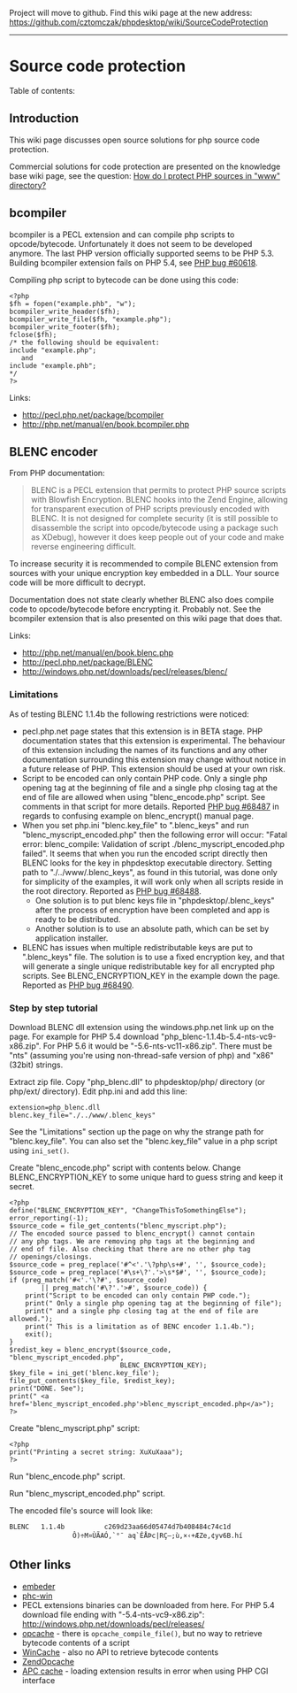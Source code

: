 Project will move to github. Find this wiki page at the new address: https://github.com/cztomczak/phpdesktop/wiki/SourceCodeProtection


---


# Source code protection #

Table of contents:


## Introduction ##

This wiki page discusses open source solutions for php source code protection.

Commercial solutions for code protection are presented on the knowledge base wiki page, see the question: [How do I protect PHP sources in "www" directory?](https://code.google.com/p/phpdesktop/wiki/KnowledgeBase#How_do_I_protect_PHP_sources_in_"www"_directory?)

## bcompiler ##

bcompiler is a PECL extension and can compile php scripts to opcode/bytecode. Unfortunately it does not seem to be developed anymore. The last PHP version officially supported seems to be PHP 5.3. Building bcompiler extension fails on PHP 5.4, see [PHP bug #60618](https://bugs.php.net/bug.php?id=60618).

Compiling php script to bytecode can be done using this code:
```
<?php
$fh = fopen("example.phb", "w");
bcompiler_write_header($fh);
bcompiler_write_file($fh, "example.php");
bcompiler_write_footer($fh);
fclose($fh);
/* the following should be equivalent:
include "example.php";
   and
include "example.phb";
*/
?>
```

Links:
  * http://pecl.php.net/package/bcompiler
  * http://php.net/manual/en/book.bcompiler.php

## BLENC encoder ##

From PHP documentation:
<blockquote>
BLENC is a PECL extension that permits to protect PHP source scripts with Blowfish Encryption. BLENC hooks into the Zend Engine, allowing for transparent execution of PHP scripts previously encoded with BLENC. It is not designed for complete security (it is still possible to disassemble the script into opcode/bytecode using a package such as XDebug), however it does keep people out of your code and make reverse engineering difficult.<br>
</blockquote>

To increase security it is recommended to compile BLENC extension from sources with your unique encryption key embedded in a DLL. Your source code will be more difficult to decrypt.

Documentation does not state clearly whether BLENC also does compile code to opcode/bytecode before encrypting it. Probably not. See the bcompiler extension that is also presented on this wiki page that does that.

Links:
  * http://php.net/manual/en/book.blenc.php
  * http://pecl.php.net/package/BLENC
  * http://windows.php.net/downloads/pecl/releases/blenc/

### Limitations ###

As of testing BLENC 1.1.4b the following restrictions were noticed:
  * pecl.php.net page states that this extension is in BETA stage. PHP documentation states that this extension is experimental. The behaviour of this extension including the names of its functions and any other documentation surrounding this extension may change without notice in a future release of PHP. This extension should be used at your own risk.
  * Script to be encoded can only contain PHP code. Only a single php opening tag at the beginning of file and a single php closing tag at the end of file are allowed when using "blenc\_encode.php" script. See comments in that script for more details. Reported [PHP bug #68487](https://bugs.php.net/bug.php?id=68487) in regards to confusing example on blenc\_encrypt() manual page.
  * When you set php.ini "blenc.key\_file" to ".blenc\_keys" and run "blenc\_myscript\_encoded.php" then the following error will occur: "Fatal error: blenc\_compile: Validation of script ./blenc\_myscript\_encoded.php failed". It seems that when you run the encoded script directly then BLENC looks for the key in phpdesktop executable directory. Setting path to "./../www/.blenc\_keys", as found in this tutorial, was done only for simplicity of the examples, it will work only when all scripts reside in the root directory. Reported as [PHP bug #68488](https://bugs.php.net/bug.php?id=68488).
    * One solution is to put blenc keys file in "phpdesktop/.blenc\_keys" after the process of encryption have been completed and app is ready to be distributed.
    * Another solution is to use an absolute path, which can be set by application installer.
  * BLENC has issues when multiple redistributable keys are put to ".blenc\_keys" file. The solution is to use a fixed encryption key, and that will generate a single unique redistributable key for all encrypted php scripts. See BLENC\_ENCRYPTION\_KEY in the example down the page. Reported as [PHP bug #68490](https://bugs.php.net/bug.php?id=68490).

### Step by step tutorial ###

Download BLENC dll extension using the windows.php.net link up on the page. For example for PHP 5.4 download "php\_blenc-1.1.4b-5.4-nts-vc9-x86.zip". For PHP 5.6 it would be "-5.6-nts-vc11-x86.zip". There must be "nts" (assuming you're using non-thread-safe version of php) and "x86" (32bit) strings.

Extract zip file. Copy "php\_blenc.dll" to phpdesktop/php/ directory (or php/ext/ directory). Edit php.ini and add this line:

```
extension=php_blenc.dll
blenc.key_file="./../www/.blenc_keys"
```

See the "Limitations" section up the page on why the strange path for "blenc.key\_file". You can also set the "blenc.key\_file" value in a php script using `ini_set()`.

Create "blenc\_encode.php" script with contents below. Change BLENC\_ENCRYPTION\_KEY to some unique hard to guess string and keep it secret.
```
<?php
define("BLENC_ENCRYPTION_KEY", "ChangeThisToSomethingElse");
error_reporting(-1);
$source_code = file_get_contents("blenc_myscript.php");
// The encoded source passed to blenc_encrypt() cannot contain
// any php tags. We are removing php tags at the beginning and
// end of file. Also checking that there are no other php tag
// openings/closings.
$source_code = preg_replace('#^<'.'\?php\s+#', '', $source_code);
$source_code = preg_replace('#\s+\?'.'>\s*$#', '', $source_code);
if (preg_match('#<'.'\?#', $source_code) 
        || preg_match('#\?'.'>#', $source_code)) {
    print("Script to be encoded can only contain PHP code.");
    print(" Only a single php opening tag at the beginning of file");
    print(" and a single php closing tag at the end of file are allowed.");
    print(" This is a limitation as of BENC encoder 1.1.4b.");
    exit();
}
$redist_key = blenc_encrypt($source_code, "blenc_myscript_encoded.php",
                            BLENC_ENCRYPTION_KEY);
$key_file = ini_get('blenc.key_file');
file_put_contents($key_file, $redist_key);
print("DONE. See");
print(" <a href='blenc_myscript_encoded.php'>blenc_myscript_encoded.php</a>");
?>
```

Create "blenc\_myscript.php" script:
```
<?php
print("Printing a secret string: XuXuXaaa");
?>
```

Run "blenc\_encode.php" script.

Run "blenc\_myscript\_encoded.php" script.

The encoded file's source will look like:
```
BLENC   1.1.4b          c269d23aa66d05474d7b408484c74c1d
                Ô)÷M¤ÙÃAÓ‚`°¯ aq`ÊÅÞc|RÇ–;ù‚×‹+ÆZe‚¢yv6B.hí
```


## Other links ##

  * [embeder](http://wildphp.free.fr/wiki/doku.php?id=win32std:embeder)
  * [phc-win](http://wiki.swiftlytilting.com/Phc-win)
  * PECL extensions binaries can be downloaded from here. For PHP 5.4 download file ending with "-5.4-nts-vc9-x86.zip": http://windows.php.net/downloads/pecl/releases/
  * [opcache](http://php.net/manual/en/book.opcache.php) - there is `opcache_compile_file()`, but no way to retrieve bytecode contents of a script
  * [WinCache](http://php.net/manual/en/book.wincache.php) - also no API to retrieve bytecode contents
  * [ZendOpcache](http://pecl.php.net/package/ZendOpcache)
  * [APC cache](http://php.net/apc) - loading extension results in error when using PHP CGI interface
